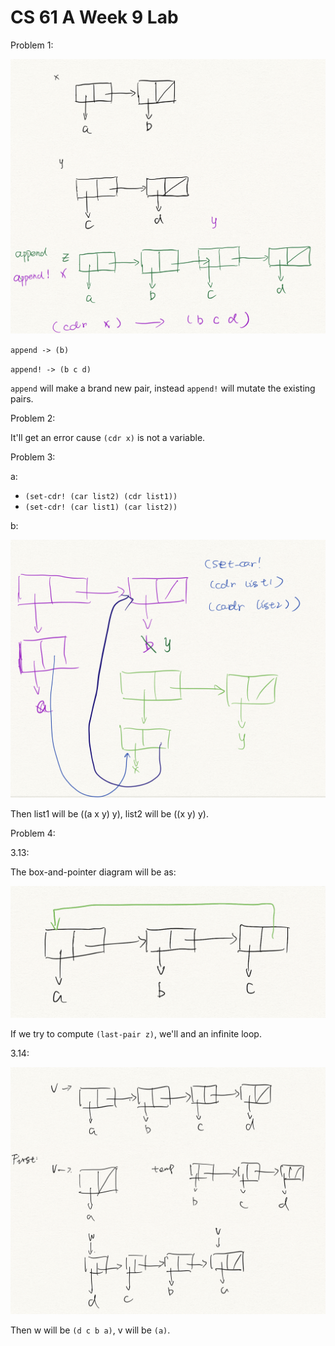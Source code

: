 # CS 61 A Week 9 Lab

Problem 1:

![lab1](../images/lab1.png)

`append -> (b)`

`append! -> (b c d)`

`append` will make a brand new pair, instead `append!` will mutate the existing pairs.

Problem 2:

It'll get an error cause `(cdr x)` is not a variable.

Problem 3:

a:

- `(set-cdr! (car list2) (cdr list1))`
- `(set-cdr! (car list1) (car list2))`

b:

![lab3](../images/lab3.png)

Then list1 will be ((a x y) y), list2 will be ((x y) y).

Problem 4:

3.13:

The box-and-pointer diagram will be as:

![lab4-1](../images/lab4-1.png)

If we try to compute `(last-pair z)`, we'll and an infinite loop.

3.14:

![lab4-2](../images/lab4-2.png)

Then w will be `(d c b a)`, v will be `(a)`.
